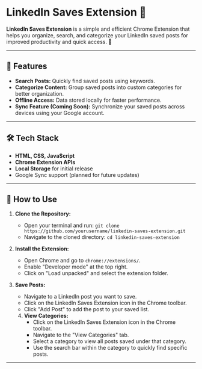 # LinkedIn Saves Extension 📌

**LinkedIn Saves Extension** is a simple and efficient Chrome Extension that helps you organize, search, and categorize your LinkedIn saved posts for improved productivity and quick access. 🚀  

---

## 🌟 Features
- **Search Posts:** Quickly find saved posts using keywords.
- **Categorize Content:** Group saved posts into custom categories for better organization.
- **Offline Access:** Data stored locally for faster performance.  
- **Sync Feature (Coming Soon):** Synchronize your saved posts across devices using your Google account.

---

## 🛠️ Tech Stack
- **HTML, CSS, JavaScript**  
- **Chrome Extension APIs**  
- **Local Storage** for initial release  
- Google Sync support (planned for future updates)

---
## 🚀 How to Use

1. **Clone the Repository:**
    - Open your terminal and run: `git clone https://github.com/yourusername/linkedin-saves-extension.git`
    - Navigate to the cloned directory: `cd linkedin-saves-extension`

2. **Install the Extension:**
    - Open Chrome and go to `chrome://extensions/`.
    - Enable "Developer mode" at the top right.
    - Click on "Load unpacked" and select the extension folder.

3. **Save Posts:**
    - Navigate to a LinkedIn post you want to save.
    - Click on the LinkedIn Saves Extension icon in the Chrome toolbar.
    - Click "Add Post" to add the post to your saved list.

    4. **View Categories:**
        - Click on the LinkedIn Saves Extension icon in the Chrome toolbar.
        - Navigate to the "View Categories" tab.
        - Select a category to view all posts saved under that category.
        - Use the search bar within the category to quickly find specific posts.

---
